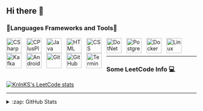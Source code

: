 ## Hi there 👋

### 🔧Languages Frameworks and Tools🔧

<img alt="CSharp" align="left" width="40px" style="padding-right:10px;" src="https://cdn.jsdelivr.net/gh/devicons/devicon@latest/icons/cplusplus/cplusplus-plain.svg"/>
<img alt="CPlusPlus" align="left" width="40px" style="padding-right:10px;" src="https://cdn.jsdelivr.net/gh/devicons/devicon@latest/icons/csharp/csharp-line.svg"/>
<img alt="Java" align="left" width="40px" style="padding-right:10px;" src="https://cdn.jsdelivr.net/gh/devicons/devicon@latest/icons/java/java-original-wordmark.svg"/>
<img alt="HTML" align="left" width="40px" style="padding-right:10px;" src="https://cdn.jsdelivr.net/gh/devicons/devicon@latest/icons/html5/html5-original-wordmark.svg"/>
<img alt="CSS" align="left" width="40px" style="padding-right:10px;" src="https://cdn.jsdelivr.net/gh/devicons/devicon@latest/icons/css3/css3-original-wordmark.svg"/>
<img alt="DotNet" align="left" width="40px" style="padding-right:10px;" src="https://cdn.jsdelivr.net/gh/devicons/devicon@latest/icons/dotnetcore/dotnetcore-original.svg"/>
<img alt="PostgreSQL" align="left" width="40px" style="padding-right:10px;" src="https://cdn.jsdelivr.net/gh/devicons/devicon@latest/icons/postgresql/postgresql-original.svg"/>
<img alt="Docker" align="left" width="40px" style="padding-right:10px;" src="https://cdn.jsdelivr.net/gh/devicons/devicon@latest/icons/docker/docker-original-wordmark.svg"/>
<img alt="Linux" align="left" width="40px" style="padding-right:10px;" src="https://cdn.jsdelivr.net/gh/devicons/devicon@latest/icons/linux/linux-original.svg"/>
<img alt="Kafka" align="left" width="40px" style="padding-right:10px;" src="https://cdn.jsdelivr.net/gh/devicons/devicon@latest/icons/apachekafka/apachekafka-original-wordmark.svg"/>
<img alt="AndroidStudio" align="left" width="40px" style="padding-right:10px;" src="https://cdn.jsdelivr.net/gh/devicons/devicon@latest/icons/androidstudio/androidstudio-original.svg"/>
<img alt="Git" align="left" width="40px" style="padding-right:10px;" src="https://cdn.jsdelivr.net/gh/devicons/devicon@latest/icons/git/git-original.svg"/>
<img alt="GitHub" align="left" width="40px" style="padding-right:10px;" src="https://user-images.githubusercontent.com/3369400/139447912-e0f43f33-6d9f-45f8-be46-2df5bbc91289.png"/>
<img alt="Terminal" align="left" width="40px" style="padding-right:10px;" src="https://cdn.jsdelivr.net/gh/devicons/devicon@latest/icons/powershell/powershell-original.svg"/>
<br/>
<br/>

---

### Some LeetCode Info 💻
[![KnlnKS's LeetCode stats](https://leetcode-stats-six.vercel.app/api?username=Aleeg0&theme=dark)](https://github.com/Aleeg0/leetcode-stats)

---
<details>
  <summary>:zap: GitHub Stats</summary>
  <br/>
  <img align="left" alt="codeSTACKr's GitHub Stats" src="https://github-readme-stats.vercel.app/api?username=Aleeg0&show_icons=true&theme=aura" />
</details>


<!--
**Aleeg0/Aleeg0** is a ✨ _special_ ✨ repository because its `README.md` (this file) appears on your GitHub profile.

Here are some ideas to get you started:

- 🔭 I’m currently working on ...
- 🌱 I’m currently learning ...
- 👯 I’m looking to collaborate on ...
- 🤔 I’m looking for help with ...
- 💬 Ask me about ...
- 📫 How to reach me: ...
- 😄 Pronouns: ...
- ⚡ Fun fact: ...
-->
